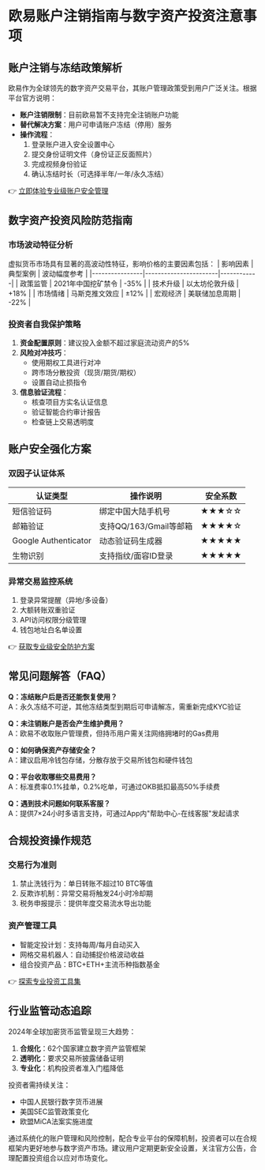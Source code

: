 # 欧易账户注销指南与数字资产投资注意事项

## 账户注销与冻结政策解析
欧易作为全球领先的数字资产交易平台，其账户管理政策受到用户广泛关注。根据平台官方说明：
- **账户注销限制**：目前欧易暂不支持完全注销账户功能
- **替代解决方案**：用户可申请账户冻结（停用）服务
- **操作流程**：
  1. 登录账户进入安全设置中心
  2. 提交身份证明文件（身份证正反面照片）
  3. 完成视频身份验证
  4. 确认冻结时长（可选择半年/一年/永久冻结）

👉 [立即体验专业级账户安全管理](https://bit.ly/okx_welcome)

## 数字资产投资风险防范指南
### 市场波动特征分析
虚拟货币市场具有显著的高波动性特征，影响价格的主要因素包括：
| 影响因素       | 典型案例                | 波动幅度参考 |
|----------------|-----------------------|------------|
| 政策监管       | 2021年中国挖矿禁令     | -35%       |
| 技术升级       | 以太坊伦敦升级         | +18%       |
| 市场情绪       | 马斯克推文效应         | ±12%       |
| 宏观经济       | 美联储加息周期         | -22%       |

### 投资者自我保护策略
1. **资金配置原则**：建议投入金额不超过家庭流动资产的5%
2. **风险对冲技巧**：
   - 使用期权工具进行对冲
   - 跨市场分散投资（现货/期货/期权）
   - 设置自动止损指令
3. **信息验证流程**：
   - 核查项目方实名认证信息
   - 验证智能合约审计报告
   - 检查链上交易透明度

## 账户安全强化方案
### 双因子认证体系
| 认证类型       | 操作说明                | 安全系数 |
|----------------|-----------------------|--------|
| 短信验证码     | 绑定中国大陆手机号      | ★★★☆☆  |
| 邮箱验证       | 支持QQ/163/Gmail等邮箱  | ★★★★☆  |
| Google Authenticator | 动态验证码生成器    | ★★★★★  |
| 生物识别       | 支持指纹/面容ID登录     | ★★★★★  |

### 异常交易监控系统
1. 登录异常提醒（异地/多设备）
2. 大额转账双重验证
3. API访问权限分级管理
4. 钱包地址白名单设置

👉 [获取专业级安全防护方案](https://bit.ly/okx_welcome)

## 常见问题解答（FAQ）
**Q：冻结账户后是否还能恢复使用？**  
A：永久冻结不可逆，其他冻结类型到期后可申请解冻，需重新完成KYC验证

**Q：未注销账户是否会产生维护费用？**  
A：欧易不收取账户管理费，但持币用户需关注网络拥堵时的Gas费用

**Q：如何确保资产存储安全？**  
A：建议启用冷钱包存储，分散存放于交易所钱包和硬件钱包

**Q：平台收取哪些交易费用？**  
A：标准费率0.1%挂单，0.2%吃单，可通过OKB抵扣最高50%手续费

**Q：遇到技术问题如何联系客服？**  
A：提供7×24小时多语言支持，可通过App内"帮助中心-在线客服"发起请求

## 合规投资操作规范
### 交易行为准则
1. 禁止洗钱行为：单日转账不超过10 BTC等值
2. 反欺诈机制：异常交易将触发24小时冷却期
3. 税务申报提示：提供年度交易流水导出功能

### 资产管理工具
- 智能定投计划：支持每周/每月自动买入
- 网格交易机器人：自动捕捉价格波动收益
- 组合投资产品：BTC+ETH+主流币种指数基金

👉 [探索专业投资工具集](https://bit.ly/okx_welcome)

## 行业监管动态追踪
2024年全球加密货币监管呈现三大趋势：
1. **合规化**：62个国家建立数字资产监管框架
2. **透明化**：要求交易所披露储备证明
3. **专业化**：机构投资者准入门槛降低

投资者需持续关注：
- 中国人民银行数字货币进展
- 美国SEC监管政策变化
- 欧盟MiCA法案实施进度

通过系统化的账户管理和风险控制，配合专业平台的保障机制，投资者可以在合规框架内更好地参与数字资产市场。建议用户定期更新安全设置，关注官方公告，合理配置投资组合以应对市场变化。